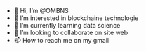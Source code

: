 - 👋 Hi, I’m @OMBNS
- 👀 I’m interested in blockchaine technologie
- 🌱 I’m currently learning data science
- 💞️ I’m looking to collaborate on site web 
- 📫 How to reach me on my gmail

<!---
OMBNS/OMBNS is a ✨ special ✨ repository because its `README.md` (this file) appears on your GitHub profile.
You can click the Preview link to take a look at your changes.
--->
